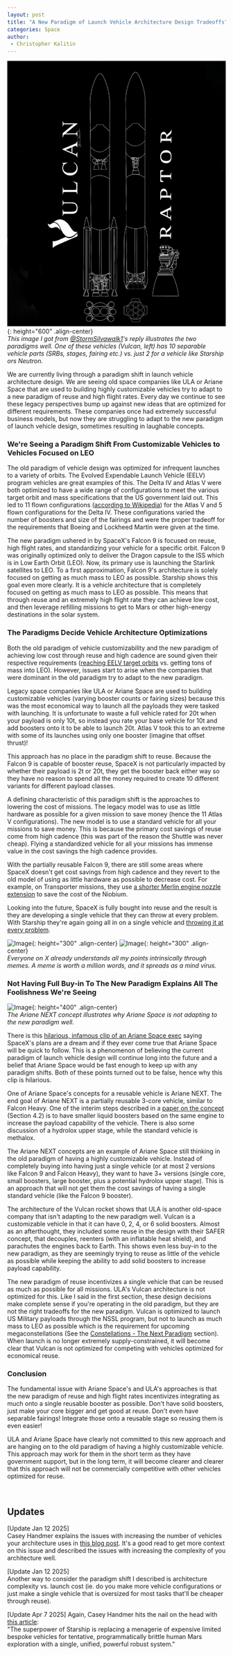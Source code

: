 ```yaml
---
layout: post
title: "A New Paradigm of Launch Vehicle Architecture Design Tradeoffs"
categories: Space
author:
 - Christopher Kalitin
---
```

<head>
    <meta property="og:image" content="{{site.url}}/assets/images/launch-architecture-tradeoffs/VulcanRaptor.jpg">
</head>

![Image](/assets/images/launch-architecture-tradeoffs/VulcanRaptor.jpg){: height="600" .align-center}  
<i>This image I got from <a href="https://x.com/StormSilvawalk1/status/1878617797531742227">@StormSilvawalk1</a>'s reply illustrates the two paradigms well. One of these vehicles (Vulcan, left) has 10 separable vehicle parts (SRBs, stages, fairing etc.) vs. just 2 for a vehicle like Starship ors Neutron.</i>

We are currently living through a paradigm shift in launch vehicle architecture design. We are seeing old space companies like ULA or Ariane Space that are used to building highly customizable vehicles try to adapt to a new paradigm of reuse and high flight rates. Every day we continue to see these legacy perspectives bump up against new ideas that are optimized for different requirements. These companies once had extremely successful business models, but now they are struggling to adapt to the new paradigm of launch vehicle design, sometimes resulting in laughable concepts.

### <b>We're Seeing a Paradigm Shift From Customizable Vehicles to Vehicles Focused on LEO</b>

The old paradigm of vehicle design was optimized for infrequent launches to a variety of orbits. The Evolved Expendable Launch Vehicle (EELV) program vehicles are great examples of this. The Delta IV and Atlas V were both optimized to have a wide range of configurations to meet the various target orbit and mass specifications that the US government laid out. This led to 11 flown configurations (<a href="https://en.wikipedia.org/wiki/Atlas_V#Versions">according to Wikipedia</a>) for the Atlas V and 5 flown configurations for the Delta IV. These configurations varied the number of boosters and size of the fairings and were the proper tradeoff for the requirements that Boeing and Lockheed Martin were given at the time.

The new paradigm ushered in by SpaceX's Falcon 9 is focused on reuse, high flight rates, and standardizing your vehicle for a specific orbit. Falcon 9 was originally optimized only to deliver the Dragon capsule to the ISS which is in Low Earth Orbit (LEO). Now, its primary use is launching the Starlink satellites to LEO. To a first approximation, Falcon 9's architecture is solely focused on getting as much mass to LEO as possible. Starship shows this goal even more clearly. It is a vehicle architecture that is completely focused on getting as much mass to LEO as possible. This means that through reuse and an extremely high flight rate they can achieve low cost, and then leverage refilling missions to get to Mars or other high-energy destinations in the solar system.

### <b>The Paradigms Decide Vehicle Architecture Optimizations</b>

Both the old paradigm of vehicle customizability and the new paradigm of achieving low cost through reuse and high cadence are sound given their respective requirements (<a href="https://en.wikipedia.org/wiki/National_Security_Space_Launch#2018_to_2020s">reaching EELV target orbits</a> vs. getting tons of mass into LEO). However, issues start to arise when the companies that were dominant in the old paradigm try to adapt to the new paradigm.

Legacy space companies like ULA or Ariane Space are used to building customizable vehicles (varying booster counts or fairing sizes) because this was the most economical way to launch all the payloads they were tasked with launching. It is unfortunate to waste a full vehicle rated for 20t when your payload is only 10t, so instead you rate your base vehicle for 10t and add boosters onto it to be able to launch 20t. Atlas V took this to an extreme with some of its launches using only one booster (imagine that offset thrust)!

This approach has no place in the paradigm shift to reuse. Because the Falcon 9 is capable of booster reuse, SpaceX is not particularly impacted by whether their payload is 2t or 20t, they get the booster back either way so they have no reason to spend all the money required to create 10 different variants for different payload classes. 

A defining characteristic of this paradigm shift is the approaches to lowering the cost of missions. The legacy model was to use as little hardware as possible for a given mission to save money (hence the 11 Atlas V configurations). The new model is to use a standard vehicle for all your missions to save money. This is because the primary cost savings of reuse come from high cadence (this was part of the reason the Shuttle was never cheap). Flying a standardized vehicle for all your missions has immense value in the cost savings the high cadence provides.

With the partially reusable Falcon 9, there are still some areas where SpaceX doesn't get cost savings from high cadence and they revert to the old model of using as little hardware as possible to decrease cost. For example, on Transporter missions, they use <a href="https://x.com/Blobifi/status/1752378858580652109">a shorter Merlin engine nozzle extension</a> to save the cost of the Niobium. 

Looking into the future, SpaceX is fully bought into reuse and the result is they are developing a single vehicle that they can throw at every problem. With Starship they're again going all in on a single vehicle and <a href="https://x.com/culpable_mink/status/1780049986203349125">throwing it at every problem</a>.

![Image]({{site.url}}/assets/images/launch-architecture-tradeoffs/StarshipMeme1.jpg){: height="300" .align-center}
![Image]({{site.url}}/assets/images/launch-architecture-tradeoffs/StarshipMeme2.jpg){: height="300" .align-center}  
<i>Everyone on X already understands all my points intrinsically through memes. A meme is worth a million words, and it spreads as a mind virus.</i>

### <b>Not Having Full Buy-in To The New Paradigm Explains All The Foolishness We're Seeing</b>

![Image]({{site.url}}/assets/images/launch-architecture-tradeoffs/ArianeNEXT.jpg){: height="400" .align-center}  
<i>The Ariane NEXT concept illustrates why Ariane Space is not adapting to the new paradigm well.</i>

There is this <a href="https://x.com/tesla4k/status/1676077165983723520">hilarious, infamous clip of an Ariane Space exec</a> saying SpaceX's plans are a dream and if they ever come true that Ariane Space will be quick to follow. This is a phenomenon of believing the current paradigm of launch vehicle design will continue long into the future and a belief that Ariane Space would be fast enough to keep up with any paradigm shifts. Both of these points turned out to be false, hence why this clip is hilarious.

One of Ariane Space's concepts for a reusable vehicle is Ariane NEXT. The end goal of Ariane NEXT is a partially reusable 3-core vehicle, similar to Falcon Heavy. One of the interim steps described in a <a href="https://www.eucass.eu/index.php/component/docindexer/?task=download&id=5506">paper on the concept</a> (Section 4.2) is to have smaller liquid boosters based on the same engine to increase the payload capability of the vehicle. There is also some discussion of a hydrolox upper stage, while the standard vehicle is methalox. 

The Ariane NEXT concepts are an example of Ariane Space still thinking in the old paradigm of having a highly customizable vehicle. Instead of completely buying into having just a single vehicle (or at most 2 versions like Falcon 9 and Falcon Heavy), they want to have 3+ versions (single core, small boosters, large booster, plus a potential hydrolox upper stage). This is an approach that will not get them the cost savings of having a single standard vehicle (like the Falcon 9 booster).

The architecture of the Vulcan rocket shows that ULA is another old-space company that isn't adapting to the new paradigm well. Vulcan is a customizable vehicle in that it can have 0, 2, 4, or 6 solid boosters. Almost as an afterthought, they included some reuse in the design with their SAFER concept, that decouples, reenters (with an inflatable heat shield), and parachutes the engines back to Earth. This shows even less buy-in to the new paradigm, as they are seemingly trying to reuse as little of the vehicle as possible while keeping the ability to add solid boosters to increase payload capability.

The new paradigm of reuse incentivizes a single vehicle that can be reused as much as possible for all missions. ULA's Vulcan architecture is not optimized for this. Like I said in the first section, these design decisions make complete sense if you're operating in the old paradigm, but they are not the right tradeoffs for the new paradigm. Vulcan is optimized to launch US Military payloads through the NSSL program, but not to launch as much mass to LEO as possible which is the requirement for upcoming megaconstellations (See the <a href="https://ckalitin.github.io/technology/2024/01/07/analysing-neutron-competitively.html">Constellations - The Next Paradigm</a> section). When launch is no longer extremely supply-constrained, it will become clear that Vulcan is not optimized for competing with vehicles optimized for economical reuse.

### <b>Conclusion</b>

The fundamental issue with Ariane Space's and ULA's approaches is that the new paradigm of reuse and high flight rates incentivizes integrating as much onto a single reusable booster as possible. Don't have solid boosters, just make your core bigger and get good at reuse. Don't even have separable fairings! Integrate those onto a reusable stage so reusing them is even easier!

ULA and Ariane Space have clearly not committed to this new approach and are hanging on to the old paradigm of having a highly customizable vehicle. This approach may work for them in the short term as they have government support, but in the long term, it will become clearer and clearer that this approach will not be commercially competitive with other vehicles optimized for reuse.

‎

## <b>Updates</b>

[Update Jan 12 2025]  
Casey Handmer explains the issues with increasing the number of vehicles your architecture uses in <a href="https://caseyhandmer.wordpress.com/2020/02/15/dont-stage-off-starship/">this blog post</a>. It's a good read to get more context on this issue and described the issues with increasing the complexity of you architecture well.

[Update Jan 12 2025]  
Another way to consider the paradigm shift I described is architecture complexity vs. launch cost (ie. do you make more vehicle configurations or just make a single vehicle that is oversized for most tasks that'll be cheaper through reuse).

[Update Apr 7 2025]
Again, Casey Handmer hits the nail on the head with [this article](https://www.palladiummag.com/2025/02/14/why-starship-matters/):  
"The superpower of Starship is replacing a menagerie of expensive limited bespoke vehicles for tentative, programmatically brittle human Mars exploration with a single, unified, powerful robust system."